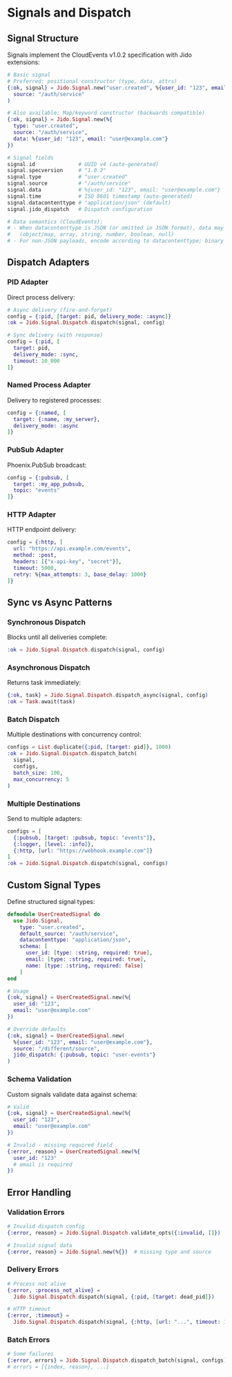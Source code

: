 # Signals and Dispatch

## Signal Structure

Signals implement the CloudEvents v1.0.2 specification with Jido extensions:

```elixir
# Basic signal
# Preferred: positional constructor (type, data, attrs)
{:ok, signal} = Jido.Signal.new("user.created", %{user_id: "123", email: "user@example.com"},
  source: "/auth/service"
)

# Also available: Map/keyword constructor (backwards compatible)
{:ok, signal} = Jido.Signal.new(%{
  type: "user.created",
  source: "/auth/service",
  data: %{user_id: "123", email: "user@example.com"}
})

# Signal fields
signal.id              # UUID v4 (auto-generated)
signal.specversion     # "1.0.2"
signal.type            # "user.created"
signal.source          # "/auth/service"
signal.data            # %{user_id: "123", email: "user@example.com"}
signal.time            # ISO 8601 timestamp (auto-generated)
signal.datacontenttype # "application/json" (default)
signal.jido_dispatch   # Dispatch configuration

# Data semantics (CloudEvents):
# - When datacontenttype is JSON (or omitted in JSON format), data may be any JSON value
#   (object/map, array, string, number, boolean, null)
# - For non-JSON payloads, encode according to datacontenttype; binary payloads use data_base64 when serialized to JSON
```

## Dispatch Adapters

### PID Adapter

Direct process delivery:

```elixir
# Async delivery (fire-and-forget)
config = {:pid, [target: pid, delivery_mode: :async]}
:ok = Jido.Signal.Dispatch.dispatch(signal, config)

# Sync delivery (with response)
config = {:pid, [
  target: pid,
  delivery_mode: :sync,
  timeout: 10_000
]}
```

### Named Process Adapter

Delivery to registered processes:

```elixir
config = {:named, [
  target: {:name, :my_server},
  delivery_mode: :async
]}
```

### PubSub Adapter

Phoenix.PubSub broadcast:

```elixir
config = {:pubsub, [
  target: :my_app_pubsub,
  topic: "events"
]}
```

### HTTP Adapter

HTTP endpoint delivery:

```elixir
config = {:http, [
  url: "https://api.example.com/events",
  method: :post,
  headers: [{"x-api-key", "secret"}],
  timeout: 5000,
  retry: %{max_attempts: 3, base_delay: 1000}
]}
```

## Sync vs Async Patterns

### Synchronous Dispatch

Blocks until all deliveries complete:

```elixir
:ok = Jido.Signal.Dispatch.dispatch(signal, config)
```

### Asynchronous Dispatch

Returns task immediately:

```elixir
{:ok, task} = Jido.Signal.Dispatch.dispatch_async(signal, config)
:ok = Task.await(task)
```

### Batch Dispatch

Multiple destinations with concurrency control:

```elixir
configs = List.duplicate({:pid, [target: pid]}, 1000)
:ok = Jido.Signal.Dispatch.dispatch_batch(
  signal, 
  configs, 
  batch_size: 100,
  max_concurrency: 5
)
```

### Multiple Destinations

Send to multiple adapters:

```elixir
configs = [
  {:pubsub, [target: :pubsub, topic: "events"]},
  {:logger, [level: :info]},
  {:http, [url: "https://webhook.example.com"]}
]
:ok = Jido.Signal.Dispatch.dispatch(signal, configs)
```

## Custom Signal Types

Define structured signal types:

```elixir
defmodule UserCreatedSignal do
  use Jido.Signal,
    type: "user.created",
    default_source: "/auth/service",
    datacontenttype: "application/json",
    schema: [
      user_id: [type: :string, required: true],
      email: [type: :string, required: true],
      name: [type: :string, required: false]
    ]
end

# Usage
{:ok, signal} = UserCreatedSignal.new(%{
  user_id: "123",
  email: "user@example.com"
})

# Override defaults
{:ok, signal} = UserCreatedSignal.new(
  %{user_id: "123", email: "user@example.com"},
  source: "/different/source",
  jido_dispatch: {:pubsub, topic: "user-events"}
)
```

### Schema Validation

Custom signals validate data against schema:

```elixir
# Valid
{:ok, signal} = UserCreatedSignal.new(%{
  user_id: "123",
  email: "user@example.com"
})

# Invalid - missing required field
{:error, reason} = UserCreatedSignal.new(%{
  user_id: "123"
  # email is required
})
```

## Error Handling

### Validation Errors

```elixir
# Invalid dispatch config
{:error, reason} = Jido.Signal.Dispatch.validate_opts({:invalid, []})

# Invalid signal data
{:error, reason} = Jido.Signal.new(%{})  # missing type and source
```

### Delivery Errors

```elixir
# Process not alive
{:error, :process_not_alive} = 
  Jido.Signal.Dispatch.dispatch(signal, {:pid, [target: dead_pid]})

# HTTP timeout
{:error, :timeout} = 
  Jido.Signal.Dispatch.dispatch(signal, {:http, [url: "...", timeout: 1]})
```

### Batch Errors

```elixir
# Some failures
{:error, errors} = Jido.Signal.Dispatch.dispatch_batch(signal, configs)
# errors = [{index, reason}, ...]
```
